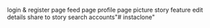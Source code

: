 login & register page
feed page
profile page
picture
story feature
edit details
share to story
search accounts"# instaclone" 
